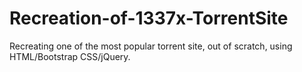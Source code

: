 # Recreation-of-1337x-TorrentSite
Recreating one of the most popular torrent site, out of scratch, using HTML/Bootstrap CSS/jQuery.
